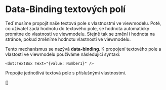 ﻿Data-Binding textových polí
===========================
Teď musíme propojit naše textová pole s vlastnostmi ve viewmodelu. Poté, co uživatel zadá hodnotu do textového pole, se hodnota
automaticky promítne do vlastnosti ve viewmodelu. Stejně tak se změní i hodnota na stránce, pokud změníme hodnotu vlastnosti ve viewmodelu.

Tento mechanismus se nazývá **data-binding**. K propojení textového pole a vlastosti ve viewmodelu používáme následující syntaxi:

```DOTHTML
<dot:TextBox Text="{value: Number1}" />
```
Propojte jednotlivá textová pole s příslušnými vlastnostmi.

[<DothtmlExercise Initial="samples/CalculatorView_Stage2.dothtml"
                  Final="samples/CalculatorView_Stage3.dothtml"
                  ViewModel="samples/CalculatorViewModel_Stage2.cs"
                  DisplayName="CalculatorView.dothtml"
                  ValidatorId="Lesson1Step6Validator"/>]